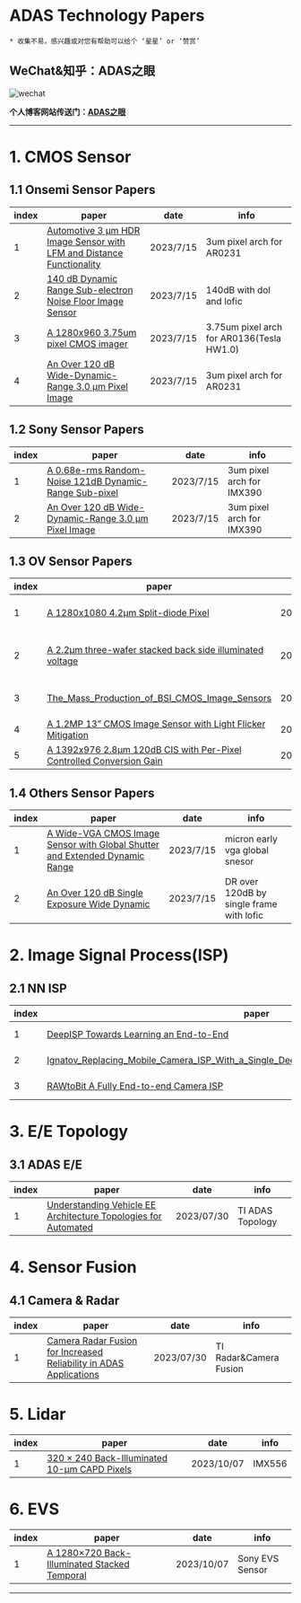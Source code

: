 # ADAS Technology Papers

`* 收集不易，感兴趣或对您有帮助可以给个 ‘星星’ or ‘赞赏’`

## WeChat&知乎：ADAS之眼

![wechat](./0.img/wechat.png)

**个人博客网站传送门：[ADAS之眼](https://jokereyeadas.github.io/)**

---

# 1. CMOS Sensor
## 1.1 Onsemi Sensor Papers

|index|paper|date|info|
|---|---|---|---|
|1|[Automotive 3 µm HDR Image Sensor with LFM and Distance Functionality](./1.CMOS_SENSOR/1.ONSMEI/Automotive%203%20%C2%B5m%20HDR%20Image%20Sensor%20with%20LFM%20and%20Distance%20Functionality.pdf)| 2023/7/15|3um pixel arch for AR0231|
|2|[140 dB Dynamic Range Sub-electron Noise Floor Image Sensor](./1.CMOS_SENSOR/1.ONSMEI/140%20dB%20Dynamic%20Range%20Sub-electron%20Noise%20Floor%20Image%20Sensor.pdf)| 2023/7/15|140dB with dol and lofic|
|3|[A 1280x960 3.75um pixel CMOS imager](./1.CMOS_SENSOR/1.ONSMEI/A%201280x960%203.75um%20pixel%20CMOS%20imager.pdf)| 2023/7/15|3.75um pixel arch for AR0136(Tesla HW1.0)|
|4|[An Over 120 dB Wide-Dynamic-Range 3.0 μm Pixel Image](./1.CMOS_SENSOR/1.ONSMEI/An%20Over%20120%20dB%20Wide-Dynamic-Range%203.0%20μm%20Pixel%20Image.pdf)| 2023/7/15|3um pixel arch for AR0231|
## 1.2 Sony Sensor  Papers
|index|paper|date|info|
|---|---|---|---|
|1|[A 0.68e-rms Random-Noise 121dB Dynamic-Range Sub-pixel](./1.CMOS_SENSOR/2.SONY/A%200.68e-rms%20Random-Noise%20121dB%20Dynamic-Range%20Sub-pixel.pdf)| 2023/7/15|3um pixel arch for IMX390|
|2|[An Over 120 dB Wide-Dynamic-Range 3.0 μm Pixel Image](./1.CMOS_SENSOR/2.SONY/An%20Over%20120%20dB%20Wide-Dynamic-Range%203.0%20μm%20Pixel%20Image.pdf)| 2023/7/15|3um pixel arch for IMX390|
## 1.3 OV Sensor  Papers
|index|paper|date|info|
|---|---|---|---|
|1|[A 1280x1080 4.2µm Split-diode Pixel](./1.CMOS_SENSOR/3.OV/A%201280x1080%204.2%C2%B5m%20Split-diode%20Pixel.pdf)| 2023/7/15|3um Pixel arch for OX1F10|
|2|[A 2.2μm three-wafer stacked back side illuminated voltage](./1.CMOS_SENSOR/3.OV/A%202.2μm%20three-wafer%20stacked%20back%20side%20illuminated%20voltage.pdf)| 2023/7/15|2.2um pixel arch based on BSI|
|3|[The_Mass_Production_of_BSI_CMOS_Image_Sensors](./1.CMOS_SENSOR/3.OV/The_Mass_Production_of_BSI_CMOS_Image_Sensors.pdf)| 2023/7/15|Mass Production of BSI CSI|
|4|[A 1.2MP 13” CMOS Image Sensor with Light Flicker Mitigation](./1.CMOS_SENSOR/3.OV/A%201.2MP%2013”%20CMOS%20Image%20Sensor%20with%20Light%20Flicker%20Mitigation.pdf)| 2023/7/15|1.2Mega Sensor|
|5|[A 1392x976 2.8µm 120dB CIS with Per-Pixel Controlled Conversion Gain](./1.CMOS_SENSOR/3.OV/A%201392x976%202.8µm%20120dB%20CIS%20with%20Per-Pixel%20Controlled%20Conversion%20Gain.pdf)| 2023/7/15|2.8um Sensor|
## 1.4 Others Sensor Papers
|index|paper|date|info|
|---|---|---|---|
|1|[A Wide-VGA CMOS Image Sensor with Global Shutter and Extended Dynamic Range](./1.CMOS_SENSOR/4.COMMON/A%20Wide-VGA%20CMOS%20Image%20Sensor%20with%20Global%20Shutter%20and%20Extended%20Dynamic%20Range.pdf)| 2023/7/15|micron early vga global snesor|
|2|[An Over 120 dB Single Exposure Wide Dynamic](./1.CMOS_SENSOR/4.COMMON/An%20Over%20120%20dB%20Single%20Exposure%20Wide%20Dynamic.pdf)| 2023/7/15|DR over 120dB by single frame with lofic|

# 2. Image Signal Process(ISP)
## 2.1 NN ISP
|index|paper|date|info|
|---|---|---|---|
|1|[DeepISP Towards Learning an End-to-End](./2.ISP/1.NN_ISP/DeepISP%20Towards%20Learning%20an%20End-to-End.pdf)|2023/07/18|NN ISP|
|2|[Ignatov_Replacing_Mobile_Camera_ISP_With_a_Single_Deep_Learning_Model_CVPRW_2020_paper](./2.ISP/1.NN_ISP/Ignatov_Replacing_Mobile_Camera_ISP_With_a_Single_Deep_Learning_Model_CVPRW_2020_paper.pdf)|2023/07/18|NN ISP|
|3|[RAWtoBit A Fully End-to-end Camera ISP](./2.ISP/1.NN_ISP/RAWtoBit%20A%20Fully%20End-to-end%20Camera%20ISP.pdf)|2023/07/18|NN ISP|


# 3. E/E Topology
## 3.1 ADAS E/E
|index|paper|date|info|
|---|---|---|---|
|1|[Understanding Vehicle EE Architecture Topologies for Automated](./3.EE_TOPOLOGY/Understanding%20Vehicle%20EE%20Architecture%20Topologies%20for%20Automated.pdf)|2023/07/30|TI ADAS Topology|


# 4. Sensor Fusion
## 4.1 Camera & Radar
|index|paper|date|info|
|---|---|---|---|
|1|[Camera Radar Fusion for Increased Reliability in ADAS Applications](./4.SENSOR_FUSION/Camera%20Radar%20Fusion%20for%20Increased%20Reliability%20in%20ADAS%20Applications.pdf)|2023/07/30|TI Radar&Camera Fusion|

# 5. Lidar

|index|paper|date|info|
|---|---|---|---|
|1|[320 × 240 Back-Illuminated 10-µm CAPD Pixels](./5.LIDAR/320%20×%20240%20Back-Illuminated%2010-µm%20CAPD%20Pixels.pdf)|2023/10/07|IMX556|

# 6. EVS

|index|paper|date|info|
|---|---|---|---|
|1|[A 1280×720 Back-Illuminated Stacked Temporal](./6.EVS/A%201280×720%20Back-Illuminated%20Stacked%20Temporal.pdf)|2023/10/07|Sony EVS Sensor|


----